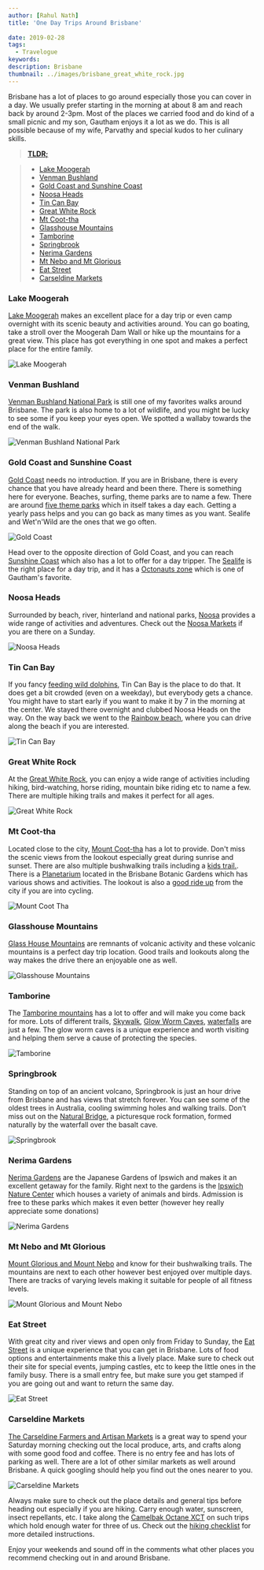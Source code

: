 ```yaml
---
author: [Rahul Nath]
title: 'One Day Trips Around Brisbane'
  
date: 2019-02-28
tags:
  - Travelogue
keywords:
description: Brisbane
thumbnail: ../images/brisbane_great_white_rock.jpg
---
```


Brisbane has a lot of places to go around especially those you can cover in a day. We usually prefer starting in the morning at about 8 am and reach back by around 2-3pm. Most of the places we carried food and do kind of a small picnic and my son, Gautham enjoys it a lot as we do. This is all possible because of my wife, Parvathy and special kudos to her culinary skills.

> [**TLDR;**](https://en.wikipedia.org/wiki/Wikipedia:Too_long;_didn%27t_read)

> - [Lake Moogerah](#lake-moogerah)
> - [Venman Bushland](#venman-bushland)
> - [Gold Coast and Sunshine Coast](#gold-coast-and-sunshine-coast)
> - [Noosa Heads](#noosa-heads)
> - [Tin Can Bay](#tin-can-bay)
> - [Great White Rock](#great-white-rock)
> - [Mt Coot-tha](#mt-coot-tha)
> - [Glasshouse Mountains](#glasshouse-mountains)
> - [Tamborine](#tamborine)
> - [Springbrook](#springbrook)
> - [Nerima Gardens](#nerima-gardens)
> - [Mt Nebo and Mt Glorious](#mt-nebo-and-mt-glorious)
> - [Eat Street](#eat-street)
> - [Carseldine Markets](#carseldine-markets)

### Lake Moogerah

[Lake Moogerah](https://www.visitscenicrim.com.au/attractions/natural-attractions/lake-moogerah/) makes an excellent place for a day trip or even camp overnight with its scenic beauty and activities around. You can go boating, take a stroll over the Moogerah Dam Wall or hike up the mountains for a great view. This place has got everything in one spot and makes a perfect place for the entire family.

![Lake Moogerah](../images/brisbane_lake_moogerah.jpg)

### Venman Bushland

[Venman Bushland National Park](https://parks.des.qld.gov.au/parks/venman-bushland/about.html) is still one of my favorites walks around Brisbane. The park is also home to a lot of wildlife, and you might be lucky to see some if you keep your eyes open. We spotted a wallaby towards the end of the walk.

![Venman Bushland National Park](../images/brisbane_venman.jpg)

### Gold Coast and Sunshine Coast

[Gold Coast](https://www.destinationgoldcoast.com/) needs no introduction. If you are in Brisbane, there is every chance that you have already heard and been there. There is something here for everyone. Beaches, surfing, theme parks are to name a few. There are around [five theme parks](https://themeparks.com.au/) which in itself takes a day each. Getting a yearly pass helps and you can go back as many times as you want. Sealife and Wet'n'Wild are the ones that we go often.

![Gold Coast](../images/brisbane_gold_coast.jpg)

Head over to the opposite direction of Gold Coast, and you can reach [Sunshine Coast](https://www.visitsunshinecoast.com/) which also has a lot to offer for a day tripper. The [Sealife](https://www.underwaterworld.com.au/) is the right place for a day trip, and it has a [Octonauts zone](https://www.underwaterworld.com.au/explore#the-octonauts) which is one of Gautham's favorite.

### Noosa Heads

Surrounded by beach, river, hinterland and national parks, [Noosa](https://www.visitnoosa.com.au/) provides a wide range of activities and adventures. Check out the [Noosa Markets](https://www.noosafarmersmarket.com.au/) if you are there on a Sunday.

![Noosa Heads](../images/brisbane_noosa.jpg)

### Tin Can Bay

If you fancy [feeding wild dolphins](http://www.barnaclesdolphins.com.au/), Tin Can Bay is the place to do that. It does get a bit crowded (even on a weekday), but everybody gets a chance. You might have to start early if you want to make it by 7 in the morning at the center. We stayed there overnight and clubbed Noosa Heads on the way. On the way back we went to the [Rainbow beach](https://www.visitsunshinecoast.com/Rainbow-Beach), where you can drive along the beach if you are interested.

![Tin Can Bay](../images/brisbane_tin_can_bay.jpg)

### Great White Rock

At the [Great White Rock](https://www.discoveripswich.com.au/attraction/white-rock-spring-mountain-conservation-estate/), you can enjoy a wide range of activities including hiking, bird-watching, horse riding, mountain bike riding etc to name a few. There are multiple hiking trails and makes it perfect for all ages.

![Great White Rock](../images/brisbane_great_white_rock.jpg)

### Mt Coot-tha

Located close to the city, [Mount Coot-tha](https://www.visitbrisbane.com.au/information/articles/activities/things-to-do-mt-coot-tha?sc_lang=en-au) has a lot to provide. Don't miss the scenic views from the lookout especially great during sunrise and sunset. There are also multiple bushwalking trails including a [kids trail.](https://www.brisbane.qld.gov.au/things-to-do-brisbane/council-venues/parks/brisbane-botanic-gardens-mt-coot-tha/brisbane-botanic-gardens-mt-coot-tha-attractions/hide-n-seek-childrens-trail). There is a [Planetarium](https://www.brisbane.qld.gov.au/things-to-do-brisbane/council-venues/sir-thomas-brisbane-planetarium) located in the Brisbane Botanic Gardens which has various shows and activities. The lookout is also a [good ride up](https://www.cyclingbrisbane.com.au/bike-adventures/mt-coot-tha-loop) from the city if you are into cycling.

![Mount Coot Tha](../images/brisbane_mt_coot_tha.jpg)

### Glasshouse Mountains

[Glass House Mountains](https://www.visitsunshinecoast.com/Glass-House-Mountains) are remnants of volcanic activity and these volcanic mountains is a perfect day trip location. Good trails and lookouts along the way makes the drive there an enjoyable one as well.

![Glasshouse Mountains](../images/brisbane_glasshouse_mountains.jpg)

### Tamborine

The [Tamborine mountains](http://visittamborinemountain.com.au/) has a lot to offer and will make you come back for more. Lots of different trails, [Skywalk](https://www.rainforestskywalk.com.au/), [Glow Worm Caves](https://www.glowwormcavetamborinemountain.com.au/prices-and-times.html), [waterfalls](http://www.discovertamborine.com.au/tamborine-national-park/waterfalls-swimming-holes/) are just a few. The glow worm caves is a unique experience and worth visiting and helping them serve a cause of protecting the species.

![Tamborine](../images/brisbane_tamborine.jpg)

### Springbrook

Standing on top of an ancient volcano, Springbrook is just an hour drive from Brisbane and has views that stretch forever. You can see some of the oldest trees in Australia, cooling swimming holes and walking trails. Don't miss out on the [Natural Bridge](https://www.queensland.com/en-au/attraction/natural-bridge-springbrook-national-park), a picturesque rock formation, formed naturally by the waterfall over the basalt cave.

![Springbrook](../images/brisbane_springbrook.jpg)

### Nerima Gardens

[Nerima Gardens](https://www.ipswich.qld.gov.au/about_ipswich/parks_reserves_precincts/parks_search/nerima-gardens-queens-park) are the Japanese Gardens of Ipswich and makes it an excellent getaway for the family. Right next to the gardens is the [Ipswich Nature Center](https://www.ipswich.qld.gov.au/about_ipswich/parks_reserves_precincts/parks_search/ipswich-nature-centre-queens-park) which houses a variety of animals and birds. Admission is free to these parks which makes it even better (however hey really appreciate some donations)

![Nerima Gardens](../images/brisbane_nerima.jpg)

### Mt Nebo and Mt Glorious

[Mount Glorious and Mount Nebo](https://www.visitmoretonbayregion.com.au/natural-attractions/welcome-to-mt-glorious-mt-nebo) and know for their bushwalking trails. The mountains are next to each other however best enjoyed over multiple days. There are tracks of varying levels making it suitable for people of all fitness levels.

![Mount Glorious and Mount Nebo](../images/brisbane_mount_glorious.jpg)

### Eat Street

With great city and river views and open only from Friday to Sunday, the [Eat Street](https://www.eatstreetmarkets.com/) is a unique experience that you can get in Brisbane. Lots of food options and entertainments make this a lively place. Make sure to check out their site for special events, jumping castles, etc to keep the little ones in the family busy. There is a small entry fee, but make sure you get stamped if you are going out and want to return the same day.

![Eat Street](../images/brisbane_eat_street.jpg)

### Carseldine Markets

[The Carseldine Farmers and Artisan Markets](http://carseldinemarkets.com.au/) is a great way to spend your Saturday morning checking out the local produce, arts, and crafts along with some good food and coffee. There is no entry fee and has lots of parking as well. There are a lot of other similar markets as well around Brisbane. A quick googling should help you find out the ones nearer to you.

![Carseldine Markets](../images/brisbane_carseldine_market.jpg)

Always make sure to check out the place details and general tips before heading out especially if you are hiking. Carry enough water, sunscreen, insect repellants, etc. I take along the [Camelbak Octane XCT](https://www.camelbak.com/en/packs/R01050--Octane_XCT?color=09e98223141743b8be18b0fd81ba04ac) on such trips which hold enough water for three of us. Check out the [hiking checklist](https://www.sydneycoastwalks.com.au/hiking-checklist/) for more detailed instructions.

Enjoy your weekends and sound off in the comments what other places you recommend checking out in and around Brisbane.
